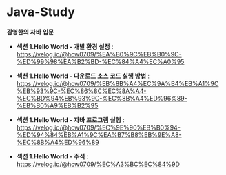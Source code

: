 # Java-Study
**김영한의 자바 입문**

* **섹션 1.Hello World - 개발 환경 설정** : https://velog.io/@hcw0709/%EA%B0%9C%EB%B0%9C-%ED%99%98%EA%B2%BD-%EC%84%A4%EC%A0%95 

* **섹션 1.Hello World - 다운로드 소스 코드 실행 방법** : https://velog.io/@hcw0709/%EB%8B%A4%EC%9A%B4%EB%A1%9C%EB%93%9C-%EC%86%8C%EC%8A%A4-%EC%BD%94%EB%93%9C-%EC%8B%A4%ED%96%89-%EB%B0%A9%EB%B2%95

* **섹션 1.Hello World - 자바 프로그램 실행** : https://velog.io/@hcw0709/%EC%9E%90%EB%B0%94-%ED%94%84%EB%A1%9C%EA%B7%B8%EB%9E%A8-%EC%8B%A4%ED%96%89

* **섹션 1.Hello World - 주석** : https://velog.io/@hcw0709/%EC%A3%BC%EC%84%9D 
